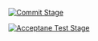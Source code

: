 [![Commit Stage](https://github.com/AlirezaRoshanzamir/continuous-delivery-course-example/actions/workflows/commit.yml/badge.svg)](https://github.com/AlirezaRoshanzamir/continuous-delivery-course-example/actions/workflows/commit.yml)

[![Acceptane Test Stage](https://github.com/AlirezaRoshanzamir/continuous-delivery-course-example/actions/workflows/acceptance.yml/badge.svg)](https://github.com/AlirezaRoshanzamir/continuous-delivery-course-example/actions/workflows/acceptance.yml)